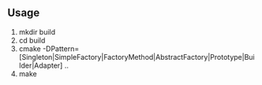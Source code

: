 ## Usage
1. mkdir build
2. cd build
3. cmake -DPattern=[Singleton|SimpleFactory|FactoryMethod|AbstractFactory|Prototype|Builder|Adapter] ..
4. make 